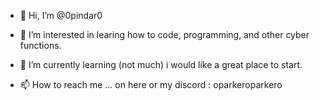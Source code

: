 - 👋 Hi, I’m @0pindar0
- 👀 I’m interested in learing how to code, programming, and other cyber functions.
- 🌱 I’m currently learning (not much) i would like a great place to start.

- 📫 How to reach me ... on here or my discord : oparkeroparkero 

<!---
0pindar0/0pindar0 is a ✨ special ✨ repository because its `README.md` (this file) appears on your GitHub profile.
You can click the Preview link to take a look at your changes.
--->
